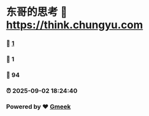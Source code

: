 # 东哥的思考 :link: https://think.chungyu.com 
### :page_facing_up: [1](https://think.chungyu.com/tag.html) 
### :speech_balloon: 1 
### :hibiscus: 94 
### :alarm_clock: 2025-09-02 18:24:40 
### Powered by :heart: [Gmeek](https://github.com/Meekdai/Gmeek)

